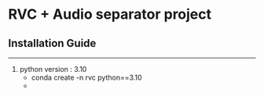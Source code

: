 # RVC + Audio separator project

## Installation Guide
---
1. python version : 3.10
    - conda create -n rvc python==3.10
    - 